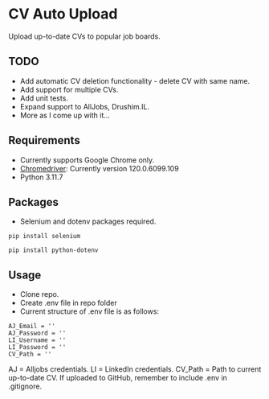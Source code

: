 # CV Auto Upload
Upload up-to-date CVs to popular job boards.

## TODO
- Add automatic CV deletion functionality - delete CV with same name.
- Add support for multiple CVs.
- Add unit tests.
- Expand support to AllJobs, Drushim.IL.
- More as I come up with it...

## Requirements
- Currently supports Google Chrome only.
- [Chromedriver](https://googlechromelabs.github.io/chrome-for-testing/): Currently version 120.0.6099.109
- Python 3.11.7

## Packages
- Selenium and dotenv packages required.
```shell
pip install selenium
```
```shell
pip install python-dotenv
```
## Usage
- Clone repo.
- Create .env file in repo folder
- Current structure of .env file is as follows:
```
AJ_Email = ''
AJ_Password = ''
LI_Username = ''
LI_Password = ''
CV_Path = ''
```
AJ = Alljobs credentials. LI = LinkedIn credentials. CV_Path = Path to current up-to-date CV.
If uploaded to GitHub, remember to include .env in .gitignore.
